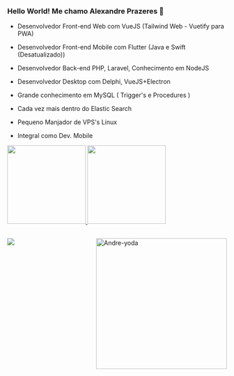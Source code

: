 ### Hello World! Me chamo Alexandre Prazeres 👋



- Desenvolvedor Front-end Web com VueJS (Tailwind Web - Vuetify para PWA)
- Desenvolvedor Front-end Mobile com Flutter (Java e Swift (Desatualizado))
- Desenvolvedor Back-end PHP, Laravel, Conhecimento em NodeJS
- Desenvolvedor Desktop com Delphi, VueJS+Electron

- Grande conhecimento em MySQL ( Trigger's e Procedures )
- Cada vez mais dentro do Elastic Search

- Pequeno Manjador de VPS's Linux

- Integral como Dev. Mobile

<div>
  <a href="https://github.com/alexprazeres">
  <img height="180em" src="https://github-readme-stats.vercel.app/api?username=alexprazeres&show_icons=true&theme=merko&include_all_commits=true&count_private=true"/>
  <img height="180em" src="https://github-readme-stats.vercel.app/api/top-langs/?username=alexprazeres&layout=compact&langs_count=7&theme=merko?count_private=true"/>
</div>
 
  ##
 
<div> 
  <a href="https://www.linkedin.com/in/alexandre-prz/" target="_blank"><img src="https://img.shields.io/badge/-LinkedIn-%230077B5?style=for-the-badge&logo=linkedin&logoColor=white" target="_blank"></a>   
  
   <img align="right" alt="Andre-yoda" height="300" width="300" src="https://cdn.discordapp.com/attachments/379056330821861378/880271392518582292/giphy_1.gif">
